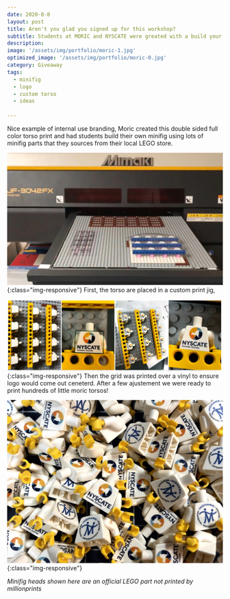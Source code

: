 ```yaml
---
date: 2020-8-8
layout: post
title: Aren't you glad you signed up for this workshop?
subtitle: Students at MORIC and NYSCATE were greated with a build your own minifig station. 
description: 
image: '/assets/img/portfolio/moric-1.jpg'
optimized_image: '/assets/img/portfolio/moric-0.jpg'
category: Giveaway
tags:
  - minifig
  - logo
  - custom torso
  - ideas
 
---
```


Nice example of internal use branding,  Moric created this double sided full color torso print and had students build their own minifig using lots of minifig parts that they sources from their local LEGO store.  

![other view](/assets/img/portfolio/moric-2.jpg){:class="img-responsive"}
First, the torso are placed in a custom print jig, 

![other view](/assets/img/portfolio/moric-3.jpg){:class="img-responsive"}
Then the grid was printed over a vinyl to ensure logo would come out ceneterd.  After a few ajustement we were ready to print hundreds of little moric torsos!

![other view](/assets/img/portfolio/moric-0.jpg){:class="img-responsive"}

<em> Minifig heads shown here are an official LEGO part not printed by millionprints </em>